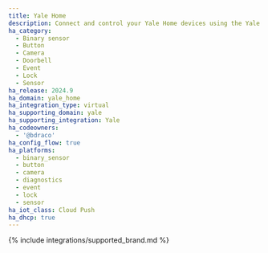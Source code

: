 ```yaml
---
title: Yale Home
description: Connect and control your Yale Home devices using the Yale integration
ha_category:
  - Binary sensor
  - Button
  - Camera
  - Doorbell
  - Event
  - Lock
  - Sensor
ha_release: 2024.9
ha_domain: yale_home
ha_integration_type: virtual
ha_supporting_domain: yale
ha_supporting_integration: Yale
ha_codeowners:
  - '@bdraco'
ha_config_flow: true
ha_platforms:
  - binary_sensor
  - button
  - camera
  - diagnostics
  - event
  - lock
  - sensor
ha_iot_class: Cloud Push
ha_dhcp: true
---
```


{% include integrations/supported_brand.md %}
